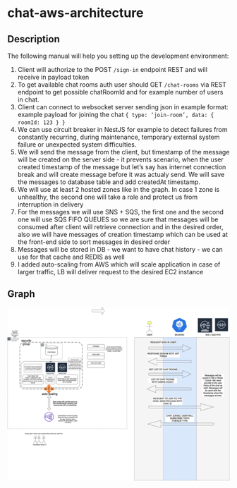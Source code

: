 # chat-aws-architecture


## Description

The following manual will help you setting up the development environment:

1. Client will authorize to the POST `/sign-in` endpoint REST and will receive in payload token
2. To get available chat rooms auth user should GET `/chat-rooms` via REST endpoint to get possible chatRoomId and for example number of users in chat.
3. Client can connect to websocket server sending json in example format:
example payload for joining the chat 
`{ type: ‘join-room’, data: { roomId: 123 } }`
4. We can use circuit breaker in NestJS for example to detect failures from constantly recurring, during maintenance, temporary external system failure or unexpected system difficulties.
5. We will send the message from the client, but timestamp of the message will be created on the server side - it prevents scenario, when the user created timestamp of the message but let’s say has internet connection break and will create message before it was actualy send. We will save the messages to database table and add createdAt timestamp.
6. We will use at least 2 hosted zones like in the graph. In case 1 zone is unhealthy, the second one will take a role and protect us from interruption in delivery
7. For the messages we will use SNS + SQS, the first one and the second one will use SQS FIFO QUEUES so we are sure that messages will be consumed after client will retrieve connection and in the desired order, also we will have messages of creation timestamp which can be used at the front-end side to sort messages in desired order
8. Messages will be stored in DB - we want to have chat history - we can use for that cache and REDIS as well
9. I added auto-scaling from AWS which will scale application in case of larger traffic, LB will deliver request to the desired EC2 instance


## Graph

![Diagram](diag.png)

